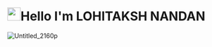 # <img src="https://raw.githubusercontent.com/MartinHeinz/MartinHeinz/master/wave.gif" width="30px">Hello I'm LOHITAKSH NANDAN


![Untitled_2160p](https://user-images.githubusercontent.com/94240494/157072753-5faea44f-60a3-4f09-9df2-e645c2225a07.gif)
